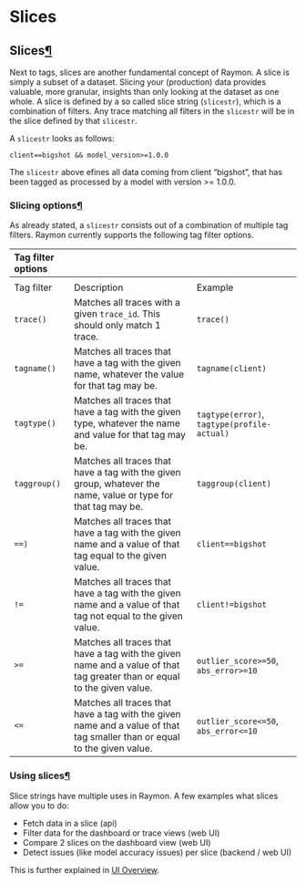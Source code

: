 # Slices

## Slices[¶](slices.md#slices)

Next to tags, slices are another fundamental concept of Raymon. A slice is simply a subset of a dataset. Slicing your \(production\) data provides valuable, more granular, insights than only looking at the dataset as one whole. A slice is defined by a so called slice string \(`slicestr`\), which is a combination of filters. Any trace matching all filters in the `slicestr` will be in the slice defined by that `slicestr`.

A `slicestr` looks as follows:

```text
client==bigshot && model_version>=1.0.0
```

The `slicestr` above efines all data coming from client “bigshot”, that has been tagged as processed by a model with version &gt;= 1.0.0.

### Slicing options[¶](slices.md#slicing-options)

As already stated, a `slicestr` consists out of a combination of multiple tag filters. Raymon currently supports the following tag filter options.

| Tag filter options |  |  |
| :--- | :--- | :--- |
|  |  |  |
| Tag filter | Description | Example |
| `trace()` | Matches all traces with a given `trace_id`. This should only match 1 trace. | `trace()` |
| `tagname()` | Matches all traces that have a tag with the given name, whatever the value for that tag may be. | `tagname(client)` |
| `tagtype()` | Matches all traces that have a tag with the given type, whatever the name and value for that tag may be. | `tagtype(error)`, `tagtype(profile-actual)` |
| `taggroup()` | Matches all traces that have a tag with the given group, whatever the name, value or type for that tag may be. | `taggroup(client)` |
| `==)` | Matches all traces that have a tag with the given name and a value of that tag equal to the given value. | `client==bigshot` |
| `!=` | Matches all traces that have a tag with the given name and a value of that tag not equal to the given value. | `client!=bigshot` |
| `>=` | Matches all traces that have a tag with the given name and a value of that tag greater than or equal to the given value. | `outlier_score>=50`, `abs_error>=10` |
| `<=` | Matches all traces that have a tag with the given name and a value of that tag smaller than or equal to the given value. | `outlier_score<=50`, `abs_error<=10` |

### Using slices[¶](slices.md#using-slices)

Slice strings have multiple uses in Raymon. A few examples what slices allow you to do:

* Fetch data in a slice \(api\)
* Filter data for the dashboard or trace views \(web UI\)
* Compare 2 slices on the dashboard view \(web UI\)
* Detect issues \(like model accuracy issues\) per slice \(backend / web UI\)

This is further explained in [UI Overview](ui-overview.md#ui-overview).

